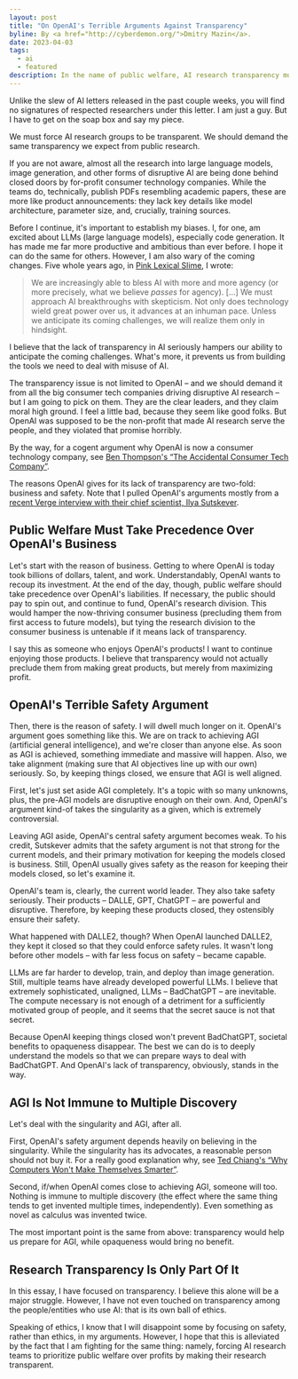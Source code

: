 ```yaml
---
layout: post
title: "On OpenAI's Terrible Arguments Against Transparency"
byline: By <a href="http://cyberdemon.org/">Dmitry Mazin</a>.
date: 2023-04-03
tags:
  - ai
  - featured
description: In the name of public welfare, AI research transparency must take precedence over business interests and presumed safety concerns.
---
```

Unlike the slew of AI letters released in the past couple weeks, you will find no signatures of respected researchers under this letter. I am just a guy. But I have to get on the soap box and say my piece.

We must force AI research groups to be transparent. We should demand the same transparency we expect from public research.

If you are not aware, almost all the research into large language models, image generation, and other forms of disruptive AI are being done behind closed doors by for-profit consumer technology companies. While the teams do, technically, publish PDFs resembling academic papers, these are more like product announcements: they lack key details like model architecture, parameter size, and, crucially, training sources. 

Before I continue, it's important to establish my biases. I, for one, am excited about LLMs (large language models), especially code generation. It has made me far more productive and ambitious than ever before. I hope it can do the same for others. However, I am also wary of the coming changes. Five whole years ago, in [Pink Lexical Slime](/2017/12/12/pink-lexical-slime.html), I wrote: 
> We are increasingly able to bless AI with more and more agency (or more precisely, what we believe *passes* for agency). […] We must approach AI breakthroughs with skepticism. Not only does technology wield great power over us, it advances at an inhuman pace. Unless we anticipate its coming challenges, we will realize them only in hindsight.  

I believe that the lack of transparency in AI seriously hampers our ability to anticipate the coming challenges. What's more, it prevents us from building the tools we need to deal with misuse of AI.

The transparency issue is not limited to OpenAI – and we should demand it from all the big consumer tech companies driving disruptive AI research – but I am going to pick on them. They are the clear leaders, and they claim moral high ground. I feel a little bad, because they seem like good folks. But OpenAI was supposed to be the non-profit that made AI research serve the people, and they violated that promise horribly.

By the way, for a cogent argument why OpenAI is now a consumer technology company, see [Ben Thompson's “The Accidental Consumer Tech Company”](https://stratechery.com/2023/the-accidental-consumer-tech-company-chatgpt-meta-and-product-market-fit-aggregation-and-apis/).

The reasons OpenAI gives for its lack of transparency are two-fold: business and safety. Note that I pulled OpenAI's arguments mostly from a [recent Verge interview with their chief scientist, Ilya Sutskever](https://www.theverge.com/2023/3/15/23640180/openai-gpt-4-launch-closed-research-ilya-sutskever-interview).

## Public Welfare Must Take Precedence Over OpenAI's Business
Let's start with the reason of business. Getting to where OpenAI is today took billions of dollars, talent, and work. Understandably, OpenAI wants to recoup its investment. At the end of the day, though, public welfare should take precedence over OpenAI's liabilities. If necessary, the public should pay to spin out, and continue to fund, OpenAI's research division. This would hamper the now-thriving consumer business (precluding them from first access to future models), but tying the research division to the consumer business is untenable if it means lack of transparency.

I say this as someone who enjoys OpenAI's products! I want to continue enjoying those products. I believe that transparency would not actually preclude them from making great products, but merely from maximizing profit.

## OpenAI's Terrible Safety Argument
Then, there is the reason of safety. I will dwell much longer on it. OpenAI's argument goes something like this. We are on track to achieving AGI (artificial general intelligence), and we're closer than anyone else. As soon as AGI is achieved, something immediate and massive will happen. Also, we take alignment (making sure that AI objectives line up with our own) seriously. So, by keeping things closed, we ensure that AGI is well aligned.

First, let's just set aside AGI completely. It's a topic with so many unknowns, plus, the pre-AGI models are disruptive enough on their own. And, OpenAI's argument kind-of takes the singularity as a given, which is extremely controversial.

Leaving AGI aside, OpenAI's central safety argument becomes weak. To his credit, Sutskever admits that the safety argument is not that strong for the current models, and their primary motivation for keeping the models closed is business. Still, OpenAI usually gives safety as the reason for keeping their models closed, so let's examine it.

OpenAI's team is, clearly, the current world leader. They also take safety seriously. Their products – DALLE, GPT, ChatGPT – are powerful and disruptive. Therefore, by keeping these products closed, they ostensibly ensure their safety.

What happened with DALLE2, though? When OpenAI launched DALLE2, they kept it closed so that they could enforce safety rules. It wasn't long before other models – with far less focus on safety – became capable.

LLMs are far harder to develop, train, and deploy than image generation. Still, multiple teams have already developed powerful LLMs. I believe that extremely sophisticated, unaligned, LLMs – BadChatGPT – are inevitable. The compute necessary is not enough of a detriment for a sufficiently motivated group of people, and it seems that the secret sauce is not that secret.

Because OpenAI keeping things closed won't prevent BadChatGPT, societal benefits to opaqueness disappear. The best we can do is to deeply understand the models so that we can prepare ways to deal with BadChatGPT. And OpenAI's lack of transparency, obviously, stands in the way.

## AGI Is Not Immune to Multiple Discovery
Let's deal with the singularity and AGI, after all.

First, OpenAI's safety argument depends heavily on believing in the singularity. While the singularity has its advocates, a reasonable person should not buy it. For a really good explanation why, see [Ted Chiang's “Why Computers Won't Make Themselves Smarter”](https://www.newyorker.com/culture/annals-of-inquiry/why-computers-wont-make-themselves-smarter).

Second, if/when OpenAI comes close to achieving AGI, someone will too. Nothing is immune to multiple discovery (the effect where the same thing tends to get invented multiple times, independently). Even something as novel as calculus was invented twice.

The most important point is the same from above: transparency would help us prepare for AGI, while opaqueness would bring no benefit.

## Research Transparency Is Only Part Of It
In this essay, I have focused on transparency. I believe this alone will be a major struggle. However, I have not even touched on transparency among the people/entities who use AI: that is its own ball of ethics.

Speaking of ethics, I know that I will disappoint some by focusing on safety, rather than ethics, in my arguments. However, I hope that this is alleviated by the fact that I am fighting for the same thing: namely, forcing AI research teams to prioritize public welfare over profits by making their research transparent.
